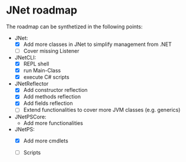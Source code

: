 # JNet roadmap

The roadmap can be synthetized in the following points:

* JNet:
  - [x] Add more classes in JNet to simplify management from .NET
  - [ ] Cover missing Listener
* JNetCLI:
  - [x] REPL shell
  - [x] run Main-Class
  - [x] execute C# scripts
* JNetReflector
  - [x] Add constructor reflection  
  - [x] Add methods reflection
  - [x] Add fields reflection
  - [ ] Extend functionalities to cover more JVM classes (e.g. generics)
* JNetPSCore:
	* Add more functionalities
* JNetPS:
  - [x] Add more cmdlets 
  - [ ] Scripts
	